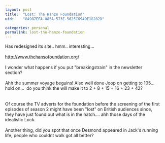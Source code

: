 ```yaml
---
layout: post
title:  "Lost: The Hanzo Foundation"
uid:	"8A987EFA-085A-573E-5625C6949E18282D"

categories: personal
permalink: lost-the-hanzo-foundation
---
```

Has redesigned its site.. hmm.. interesting... <br /><br /><a href="http://www.thehansofoundation.org/" target="_blank">http://www.thehansofoundation.org/</a><br /><br />I wonder what happens if you put &quot;breakingstrain&quot; in the newsletter section?<br /><br />Ahh the summer voyage beguins! Also well done Joop on getting to 105... hold on...&nbsp; do you think the will make it to 2 + 8 + 15 + 16 + 23 + 42?<br /><br /><br />Of course the TV adverts for the foundation before the screening of the first episodes of season 2 might have been &quot;lost&quot; on British audiences since, they have just found out what is in the hatch.... ahh those days of the idealistic Lock.<br /><br />Another thing, did you spot that once Desmond appeared in Jack's running life, people who couldnt walk got all better?<br />